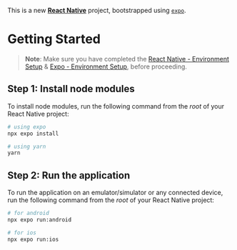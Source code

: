This is a new [**React Native**](https://reactnative.dev) project, bootstrapped using [`expo`](https://docs.expo.dev/get-started/create-a-project/).

# Getting Started

>**Note**: Make sure you have completed the [React Native - Environment Setup](https://reactnative.dev/docs/environment-setup) & [Expo - Environment Setup](https://docs.expo.dev/get-started/installation/), before proceeding.

## Step 1: Install node modules

To install node modules, run the following command from the _root_ of your React Native project:

```bash
# using expo
npx expo install

# using yarn
yarn
```
## Step 2: Run the application

To run the application on an emulator/simulator or any connected device, run the following command from the _root_ of your React Native project:

```bash
# for android
npx expo run:android

# for ios
npx expo run:ios
```
